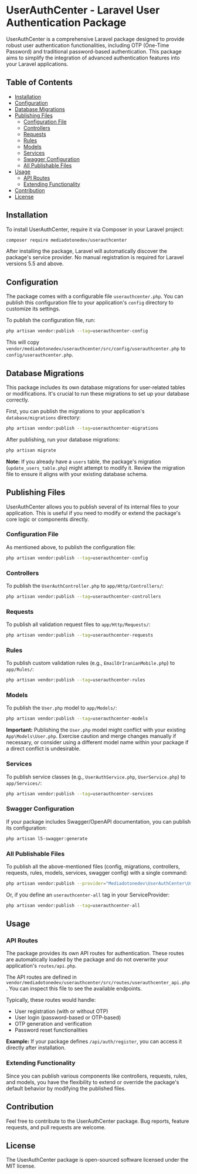 
# UserAuthCenter - Laravel User Authentication Package

UserAuthCenter is a comprehensive Laravel package designed to provide robust user authentication functionalities, including OTP (One-Time Password) and traditional password-based authentication. This package aims to simplify the integration of advanced authentication features into your Laravel applications.

## Table of Contents

-   [Installation](#installation)
-   [Configuration](#configuration)
-   [Database Migrations](#database-migrations)
-   [Publishing Files](#publishing-files)
    -   [Configuration File](#configuration-file)
    -   [Controllers](#controllers)
    -   [Requests](#requests)
    -   [Rules](#rules)
    -   [Models](#models)
    -   [Services](#services)
    -   [Swagger Configuration](#swagger-configuration)
    -   [All Publishable Files](#all-publishable-files)
-   [Usage](#usage)
    -   [API Routes](#api-routes)
    -   [Extending Functionality](#extending-functionality)
-   [Contribution](#contribution)
-   [License](#license)

## Installation

To install UserAuthCenter, require it via Composer in your Laravel project:

```bash
composer require mediadotonedev/userauthcenter
```

After installing the package, Laravel will automatically discover the package's service provider. No manual registration is required for Laravel versions 5.5 and above.

## Configuration

The package comes with a configurable file `userauthcenter.php`. You can publish this configuration file to your application's `config` directory to customize its settings.

To publish the configuration file, run:

```bash
php artisan vendor:publish --tag=userauthcenter-config
```

This will copy `vendor/mediadotonedev/userauthcenter/src/config/userauthcenter.php` to `config/userauthcenter.php`.

## Database Migrations

This package includes its own database migrations for user-related tables or modifications. It's crucial to run these migrations to set up your database correctly.

First, you can publish the migrations to your application's `database/migrations` directory:

```bash
php artisan vendor:publish --tag=userauthcenter-migrations
```

After publishing, run your database migrations:

```bash
php artisan migrate
```

**Note:** If you already have a `users` table, the package's migration (`update_users_table.php`) might attempt to modify it. Review the migration file to ensure it aligns with your existing database schema.

## Publishing Files

UserAuthCenter allows you to publish several of its internal files to your application. This is useful if you need to modify or extend the package's core logic or components directly.

### Configuration File

As mentioned above, to publish the configuration file:

```bash
php artisan vendor:publish --tag=userauthcenter-config
```

### Controllers

To publish the `UserAuthController.php` to `app/Http/Controllers/`:

```bash
php artisan vendor:publish --tag=userauthcenter-controllers
```

### Requests

To publish all validation request files to `app/Http/Requests/`:

```bash
php artisan vendor:publish --tag=userauthcenter-requests
```

### Rules

To publish custom validation rules (e.g., `EmailOrIranianMobile.php`) to `app/Rules/`:

```bash
php artisan vendor:publish --tag=userauthcenter-rules
```

### Models

To publish the `User.php` model to `app/Models/`:

```bash
php artisan vendor:publish --tag=userauthcenter-models
```

**Important:** Publishing the `User.php` model might conflict with your existing `App\Models\User.php`. Exercise caution and merge changes manually if necessary, or consider using a different model name within your package if a direct conflict is undesirable.

### Services

To publish service classes (e.g., `UserAuthService.php`, `UserService.php`) to `app/Services/`:

```bash
php artisan vendor:publish --tag=userauthcenter-services
```

### Swagger Configuration

If your package includes Swagger/OpenAPI documentation, you can publish its configuration:

```bash
php artisan l5-swagger:generate
```

### All Publishable Files

To publish all the above-mentioned files (config, migrations, controllers, requests, rules, models, services, swagger config) with a single command:

```bash
php artisan vendor:publish --provider="Mediadotonedev\UserAuthCenter\UserauthcenterServiceProvider"
```

Or, if you define an `userauthcenter-all` tag in your ServiceProvider:

```bash
php artisan vendor:publish --tag=userauthcenter-all
```

## Usage

### API Routes

The package provides its own API routes for authentication. These routes are automatically loaded by the package and do not overwrite your application's `routes/api.php`.

The API routes are defined in `vendor/mediadotonedev/userauthcenter/src/routes/userauthcenter_api.php`. You can inspect this file to see the available endpoints.

Typically, these routes would handle:

- User registration (with or without OTP)
- User login (password-based or OTP-based)
- OTP generation and verification
- Password reset functionalities

**Example:** If your package defines `/api/auth/register`, you can access it directly after installation.

### Extending Functionality

Since you can publish various components like controllers, requests, rules, and models, you have the flexibility to extend or override the package's default behavior by modifying the published files.

## Contribution

Feel free to contribute to the UserAuthCenter package. Bug reports, feature requests, and pull requests are welcome.

## License

The UserAuthCenter package is open-sourced software licensed under the MIT license.

